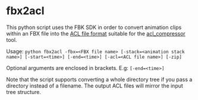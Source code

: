 # fbx2acl

This python script uses the FBK SDK in order to convert animation clips within an FBX file into the [ACL file format](../../docs/the_acl_file_format.md) suitable for the [acl_compressor](../acl_compressor) tool.

Usage: `python fbx2acl -fbx=<FBX file name> [-stack=<animation stack name>] [-start=<time>] [-end=<time>] [-acl=<ACL file name>] [-zip]`

Optional arguments are enclosed in brackets. E.g: `[-end=<time>]`

Note that the script supports converting a whole directory tree if you pass a directory instead of a filename. The output ACL files will mirror the input tree structure.
